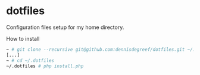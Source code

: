 dotfiles
========

Configuration files setup for my home directory.

How to install

```bash
~ # git clone --recursive git@github.com:dennisdegreef/dotfiles.git ~/.dotfiles
[...]
~ # cd ~/.dotfiles
~/.dotfiles # php install.php
```

